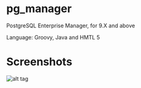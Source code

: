 pg_manager
==========

PostgreSQL Enterprise Manager, for 9.X and above

Language: Groovy, Java and HMTL 5

Screenshots
===========

![alt tag](https://raw.github.com/fernandopeinado/pg_manager/master/screenshot1.png)

